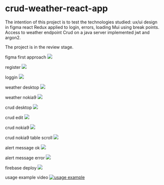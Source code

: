 # crud-weather-react-app
The intention of this project is to test the technologies studied:
ux/ui design in figma
react
Redux applied to login, errors, loading
Mui using break points.
Access to weather endpoint
Crud on a java server implemented jwt and argon2.

The project is in the review stage.

figma first approach
![](images/figma.gif)

register
![](images/register.gif)

loggin
![](images/loggin.gif)

weather desktop
![](images/weather_desktop.gif)

weather nokia9
![](images/weather_nokia9.gif)

crud desktop
![](images/crud_desktop.gif)

crud edit
![](images/crud_edit.gif)

crud nokia9
![](images/crud_nokia9_2.gif)

crud nokia9 table scroll
![](images/crud_nokia9_1.gif)

alert message ok
![](images/alert_ok.gif)

alert message error
![](images/alert_error.gif)

firebase deploy
![](images/firebase_deploy.gif)

usage example video
[![usage example](images/video.gif)](https://youtu.be/cpZJHLjwSWA) 




